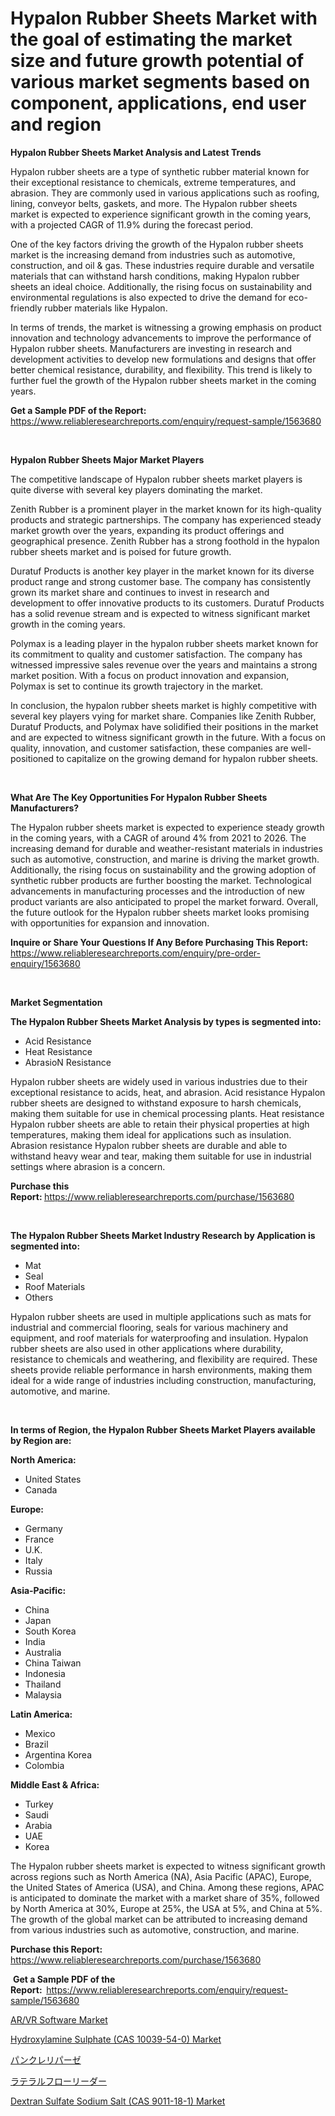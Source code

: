 <p><h1>Hypalon Rubber Sheets Market with the goal of estimating the market size and future growth potential of various market segments based on component, applications, end user and region</h1></p><p><strong>Hypalon Rubber Sheets Market Analysis and Latest Trends</strong></p>
<p><p>Hypalon rubber sheets are a type of synthetic rubber material known for their exceptional resistance to chemicals, extreme temperatures, and abrasion. They are commonly used in various applications such as roofing, lining, conveyor belts, gaskets, and more. The Hypalon rubber sheets market is expected to experience significant growth in the coming years, with a projected CAGR of 11.9% during the forecast period.</p><p>One of the key factors driving the growth of the Hypalon rubber sheets market is the increasing demand from industries such as automotive, construction, and oil & gas. These industries require durable and versatile materials that can withstand harsh conditions, making Hypalon rubber sheets an ideal choice. Additionally, the rising focus on sustainability and environmental regulations is also expected to drive the demand for eco-friendly rubber materials like Hypalon.</p><p>In terms of trends, the market is witnessing a growing emphasis on product innovation and technology advancements to improve the performance of Hypalon rubber sheets. Manufacturers are investing in research and development activities to develop new formulations and designs that offer better chemical resistance, durability, and flexibility. This trend is likely to further fuel the growth of the Hypalon rubber sheets market in the coming years.</p></p>
<p><strong>Get a Sample PDF of the Report:&nbsp;</strong> <a href="https://www.reliableresearchreports.com/enquiry/request-sample/1563680">https://www.reliableresearchreports.com/enquiry/request-sample/1563680</a></p>
<p>&nbsp;</p>
<p><strong>Hypalon Rubber Sheets Major Market Players</strong></p>
<p><p>The competitive landscape of Hypalon rubber sheets market players is quite diverse with several key players dominating the market. </p><p>Zenith Rubber is a prominent player in the market known for its high-quality products and strategic partnerships. The company has experienced steady market growth over the years, expanding its product offerings and geographical presence. Zenith Rubber has a strong foothold in the hypalon rubber sheets market and is poised for future growth.</p><p>Duratuf Products is another key player in the market known for its diverse product range and strong customer base. The company has consistently grown its market share and continues to invest in research and development to offer innovative products to its customers. Duratuf Products has a solid revenue stream and is expected to witness significant market growth in the coming years.</p><p>Polymax is a leading player in the hypalon rubber sheets market known for its commitment to quality and customer satisfaction. The company has witnessed impressive sales revenue over the years and maintains a strong market position. With a focus on product innovation and expansion, Polymax is set to continue its growth trajectory in the market.</p><p>In conclusion, the hypalon rubber sheets market is highly competitive with several key players vying for market share. Companies like Zenith Rubber, Duratuf Products, and Polymax have solidified their positions in the market and are expected to witness significant growth in the future. With a focus on quality, innovation, and customer satisfaction, these companies are well-positioned to capitalize on the growing demand for hypalon rubber sheets.</p></p>
<p>&nbsp;</p>
<p><strong>What Are The Key Opportunities For Hypalon Rubber Sheets Manufacturers?</strong></p>
<p><p>The Hypalon rubber sheets market is expected to experience steady growth in the coming years, with a CAGR of around 4% from 2021 to 2026. The increasing demand for durable and weather-resistant materials in industries such as automotive, construction, and marine is driving the market growth. Additionally, the rising focus on sustainability and the growing adoption of synthetic rubber products are further boosting the market. Technological advancements in manufacturing processes and the introduction of new product variants are also anticipated to propel the market forward. Overall, the future outlook for the Hypalon rubber sheets market looks promising with opportunities for expansion and innovation.</p></p>
<p><strong>Inquire or Share Your Questions If Any Before Purchasing This Report:</strong> <a href="https://www.reliableresearchreports.com/enquiry/pre-order-enquiry/1563680">https://www.reliableresearchreports.com/enquiry/pre-order-enquiry/1563680</a></p>
<p>&nbsp;</p>
<p><strong>Market Segmentation</strong></p>
<p><strong>The Hypalon Rubber Sheets Market Analysis by types is segmented into:</strong></p>
<p><ul><li>Acid Resistance</li><li>Heat Resistance</li><li>AbrasioN Resistance</li></ul></p>
<p><p>Hypalon rubber sheets are widely used in various industries due to their exceptional resistance to acids, heat, and abrasion. Acid resistance Hypalon rubber sheets are designed to withstand exposure to harsh chemicals, making them suitable for use in chemical processing plants. Heat resistance Hypalon rubber sheets are able to retain their physical properties at high temperatures, making them ideal for applications such as insulation. Abrasion resistance Hypalon rubber sheets are durable and able to withstand heavy wear and tear, making them suitable for use in industrial settings where abrasion is a concern.</p></p>
<p><strong>Purchase this Report:&nbsp;</strong><a href="https://www.reliableresearchreports.com/purchase/1563680">https://www.reliableresearchreports.com/purchase/1563680</a></p>
<p>&nbsp;</p>
<p><strong>The Hypalon Rubber Sheets Market Industry Research by Application is segmented into:</strong></p>
<p><ul><li>Mat</li><li>Seal</li><li>Roof Materials</li><li>Others</li></ul></p>
<p><p>Hypalon rubber sheets are used in multiple applications such as mats for industrial and commercial flooring, seals for various machinery and equipment, and roof materials for waterproofing and insulation. Hypalon rubber sheets are also used in other applications where durability, resistance to chemicals and weathering, and flexibility are required. These sheets provide reliable performance in harsh environments, making them ideal for a wide range of industries including construction, manufacturing, automotive, and marine.</p></p>
<p>&nbsp;</p>
<p><strong>In terms of Region, the Hypalon Rubber Sheets Market Players available by Region are:</strong></p>
<p>
    <p> <strong> North America: </strong>
        <ul>
            <li>United States</li>
            <li>Canada</li>
        </ul>
        </p> 
    <p> <strong> Europe: </strong>
        <ul>
            <li>Germany</li>
            <li>France</li>
            <li>U.K.</li>
            <li>Italy</li>
            <li>Russia</li>
        </ul>
        </p> 
    <p> <strong> Asia-Pacific: </strong>
        <ul>
            <li>China</li>
            <li>Japan</li>
            <li>South Korea</li>
            <li>India</li>
            <li>Australia</li>
            <li>China Taiwan</li>
            <li>Indonesia</li>
            <li>Thailand</li>
            <li>Malaysia</li>
        </ul>
        </p> 
    <p> <strong> Latin America: </strong>
        <ul>
            <li>Mexico</li>
            <li>Brazil</li>
            <li>Argentina Korea</li>
            <li>Colombia</li>
        </ul>
        </p> 
    <p> <strong> Middle East & Africa: </strong>
        <ul>
            <li>Turkey</li>
            <li>Saudi</li>
            <li>Arabia</li>
            <li>UAE</li>
            <li>Korea</li>
        </ul>
    </p>
    </p>
<p><p>The Hypalon rubber sheets market is expected to witness significant growth across regions such as North America (NA), Asia Pacific (APAC), Europe, the United States of America (USA), and China. Among these regions, APAC is anticipated to dominate the market with a market share of 35%, followed by North America at 30%, Europe at 25%, the USA at 5%, and China at 5%. The growth of the global market can be attributed to increasing demand from various industries such as automotive, construction, and marine.</p></p>
<p><strong>Purchase this Report: </strong><a href="https://www.reliableresearchreports.com/purchase/1563680">https://www.reliableresearchreports.com/purchase/1563680</a></p>
<p>&nbsp;<strong>Get a Sample PDF of the Report:&nbsp;&nbsp;</strong><a href="https://www.reliableresearchreports.com/enquiry/request-sample/1563680">https://www.reliableresearchreports.com/enquiry/request-sample/1563680</a></p>
<p><strong></strong></p>
<p><p><a href="https://issuu.com/reportprime-2/docs/arvr-software-market-size-2030.pptx">AR/VR Software Market</a></p><p><a href="https://github.com/zjyglelu/Market-Research-Report-List-1/blob/main/hydroxylamine-sulphate-cas-10039-54-0-market.md">Hydroxylamine Sulphate (CAS 10039-54-0) Market</a></p><p><a href="https://github.com/vtbvgl20191192/Market-Research-Report-List-1/blob/main/1080216109.md">パンクレリパーゼ</a></p><p><a href="https://github.com/avwofrml53535/Market-Research-Report-List-1/blob/main/8021053108.md">ラテラルフローリーダー</a></p><p><a href="https://github.com/mbisetmhermsr/Market-Research-Report-List-1/blob/main/dextran-sulfate-sodium-salt-cas-9011-18-1-market.md">Dextran Sulfate Sodium Salt (CAS 9011-18-1) Market</a></p></p>
